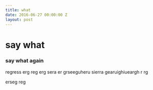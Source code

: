 ```yaml
---
title: what
date: 2016-06-27 00:00:00 Z
layout: post
---
```


# say what
### say what again

regress
erg
reg
erg
sera
er
grseeguheru sierra gearuighiueargh r
rg 

erseg
 reg